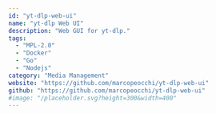 ```yaml
---
id: "yt-dlp-web-ui"
name: "yt-dlp Web UI"
description: "Web GUI for yt-dlp."
tags:
  - "MPL-2.0"
  - "Docker"
  - "Go"
  - "Nodejs"
category: "Media Management"
website: "https://github.com/marcopeocchi/yt-dlp-web-ui"
github: "https://github.com/marcopeocchi/yt-dlp-web-ui"
#image: "/placeholder.svg?height=300&width=400"
---
```


